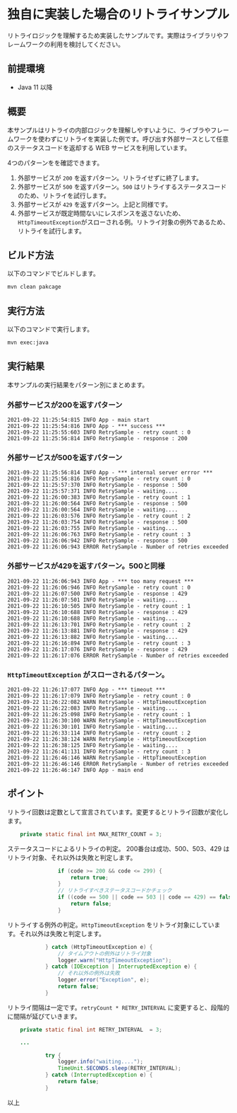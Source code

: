 # 独自に実装した場合のリトライサンプル

リトライロジックを理解するため実装したサンプルです。実際はライブラリやフレームワークの利用を検討してください。

## 前提環境

- Java 11 以降

## 概要

本サンプルはリトライの内部ロジックを理解しやすいように、ライブラやフレームワークを使わずにリトライを実装した例です。呼び出す外部サースとして任意のステータスコードを返却する WEB サービスを利用しています。

4つのパターンをを確認できます。

1. 外部サービスが `200` を返すパターン。リトライせずに終了します。
2. 外部サービスが `500` を返すパターン。`500` はリトライするステータスコードのため、リトライを試行します。
3. 外部サービスが `429` を返すパターン。上記と同様です。
4. 外部サービスが既定時間ないにレスポンスを返さないため、`HttpTimeoutException`がスローされる例。リトライ対象の例外であるため、リトライを試行します。

## ビルド方法

以下のコマンドでビルドします。

```sh
mvn clean pakcage
```

## 実行方法

以下のコマンドで実行します。

```sh
mvn exec:java 
```

## 実行結果

本サンプルの実行結果をパターン別にまとめます。

### 外部サービスが200を返すパターン

```log
2021-09-22 11:25:54:815 INFO App - main start
2021-09-22 11:25:54:816 INFO App - *** success ***
2021-09-22 11:25:55:603 INFO RetrySample - retry count : 0
2021-09-22 11:25:56:814 INFO RetrySample - response : 200
```

### 外部サービスが500を返すパターン

```log
2021-09-22 11:25:56:814 INFO App - *** internal server errror ***
2021-09-22 11:25:56:816 INFO RetrySample - retry count : 0
2021-09-22 11:25:57:370 INFO RetrySample - response : 500
2021-09-22 11:25:57:371 INFO RetrySample - waiting....
2021-09-22 11:26:00:383 INFO RetrySample - retry count : 1
2021-09-22 11:26:00:564 INFO RetrySample - response : 500
2021-09-22 11:26:00:564 INFO RetrySample - waiting....
2021-09-22 11:26:03:576 INFO RetrySample - retry count : 2
2021-09-22 11:26:03:754 INFO RetrySample - response : 500 
2021-09-22 11:26:03:755 INFO RetrySample - waiting....
2021-09-22 11:26:06:763 INFO RetrySample - retry count : 3
2021-09-22 11:26:06:942 INFO RetrySample - response : 500 
2021-09-22 11:26:06:943 ERROR RetrySample - Number of retries exceeded
```

### 外部サービスが429を返すパターン。500と同様


```log
2021-09-22 11:26:06:943 INFO App - *** too many request ***
2021-09-22 11:26:06:946 INFO RetrySample - retry count : 0
2021-09-22 11:26:07:500 INFO RetrySample - response : 429 
2021-09-22 11:26:07:501 INFO RetrySample - waiting....
2021-09-22 11:26:10:505 INFO RetrySample - retry count : 1
2021-09-22 11:26:10:688 INFO RetrySample - response : 429 
2021-09-22 11:26:10:688 INFO RetrySample - waiting....
2021-09-22 11:26:13:701 INFO RetrySample - retry count : 2
2021-09-22 11:26:13:881 INFO RetrySample - response : 429 
2021-09-22 11:26:13:882 INFO RetrySample - waiting....
2021-09-22 11:26:16:894 INFO RetrySample - retry count : 3
2021-09-22 11:26:17:076 INFO RetrySample - response : 429 
2021-09-22 11:26:17:076 ERROR RetrySample - Number of retries exceeded
```

### `HttpTimeoutException` がスローされるパターン。

```log
2021-09-22 11:26:17:077 INFO App - *** timeout ***
2021-09-22 11:26:17:079 INFO RetrySample - retry count : 0
2021-09-22 11:26:22:082 WARN RetrySample - HttpTimeoutException
2021-09-22 11:26:22:083 INFO RetrySample - waiting....
2021-09-22 11:26:25:098 INFO RetrySample - retry count : 1
2021-09-22 11:26:30:100 WARN RetrySample - HttpTimeoutException
2021-09-22 11:26:30:101 INFO RetrySample - waiting....
2021-09-22 11:26:33:114 INFO RetrySample - retry count : 2
2021-09-22 11:26:38:124 WARN RetrySample - HttpTimeoutException
2021-09-22 11:26:38:125 INFO RetrySample - waiting....
2021-09-22 11:26:41:131 INFO RetrySample - retry count : 3
2021-09-22 11:26:46:146 WARN RetrySample - HttpTimeoutException
2021-09-22 11:26:46:146 ERROR RetrySample - Number of retries exceeded
2021-09-22 11:26:46:147 INFO App - main end
```

## ポイント

リトライ回数は定数として宣言されています。変更するとリトライ回数が変化します。

```java
    private static final int MAX_RETRY_COUNT = 3;
```

ステータスコードによるリトライの判定。 200番台は成功、500、503、429 はリトライ対象、それ以外は失敗と判定します。

```java
                if (code >= 200 && code <= 299) {
                    return true;
                }
                // リトライすべきステータスコードかチェック
                if ((code == 500 || code == 503 || code == 429) == false) {
                    return false;
                }
```

リトライする例外の判定。`HttpTimeoutException` をリトライ対象にしています。それ以外は失敗と判定します。

```java
            } catch (HttpTimeoutException e) {
                // タイムアウトの例外はリトライ対象
                logger.warn("HttpTimeoutException");
            } catch (IOException | InterruptedException e) {
                // それ以外の例外は失敗
                logger.error("Exception", e);
                return false;
            }
```
リトライ間隔は一定です。`retryCount * RETRY_INTERVAL` に変更すると、段階的に間隔が延びていきます。

```java
    private static final int RETRY_INTERVAL  = 3;

    ...

            try {
                logger.info("waiting....");
                TimeUnit.SECONDS.sleep(RETRY_INTERVAL);
            } catch (InterruptedException e) {
                return false;
            }
```

以上



